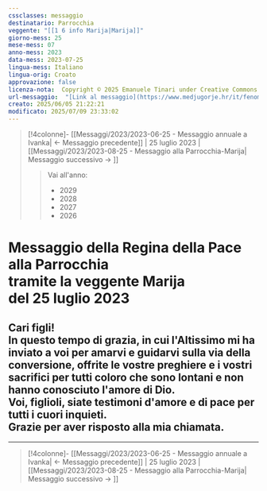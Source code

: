 ```yaml
---
cssclasses: messaggio
destinatario: Parrocchia
veggente: "[[1 6 info Marija|Marija]]"
giorno-mess: 25
mese-mess: 07
anno-mess: 2023
data-mess: 2023-07-25
lingua-mess: Italiano
lingua-orig: Croato
approvazione: false
licenza-nota:  Copyright © 2025 Emanuele Tinari under Creative Commons BY-NC-SA 4.0 https://creativecommons.org/licenses/by-nc-sa/4.0/
url-messaggio:  "[Link al messaggio](https://www.medjugorje.hr/it/fenomeno-di-medjugorje/messaggi-della-madonna/?datum=2023-7-25)"
creato: 2025/06/05 21:22:21
modificato: 2025/07/09 23:33:02
---
```


> [!4colonne]- [[Messaggi/2023/2023-06-25 - Messaggio annuale a Ivanka| ← Messaggio precedente]] | 25 luglio 2023 | [[Messaggi/2023/2023-08-25 - Messaggio alla Parrocchia-Marija| Messaggio successivo → ]]
>> <span class="verde">Vai all'anno:</span>
>> - 2029
>> - 2028
>> - 2027
>> - 2026
>

# Messaggio della Regina della Pace<br>alla Parrocchia<br>tramite la veggente Marija<br>del 25 luglio 2023

## Cari figli!<br>In questo tempo di grazia, in cui l'Altissimo mi ha inviato a voi per amarvi e guidarvi sulla via della conversione, offrite le vostre preghiere e i vostri sacrifici per tutti coloro che sono lontani e non hanno conosciuto l'amore di Dio.<br>Voi, figlioli, siate testimoni d'amore e di pace per tutti i cuori inquieti.<br>Grazie per aver risposto alla mia chiamata.

***

> [!4colonne]- [[Messaggi/2023/2023-06-25 - Messaggio annuale a Ivanka| ← Messaggio precedente]] | 25 luglio 2023 | [[Messaggi/2023/2023-08-25 - Messaggio alla Parrocchia-Marija| Messaggio successivo → ]]
